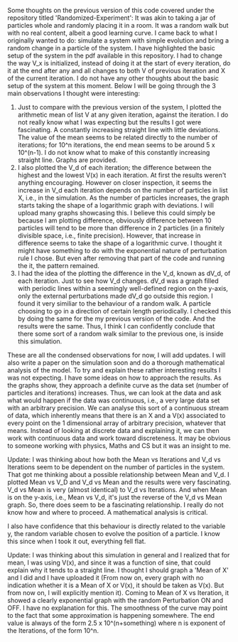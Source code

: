 Some thoughts on the previous version of this code covered under the repository titled 'Randomized-Experiment':
It was akin to taking a jar of particles whole and randomly placing it in a room. It was a random walk but with no real content, albeit a good learning curve.
I came back to what I originally wanted to do: simulate a system with simple evolution and bring a random change in a particle of the system. 
I have highlighted the basic setup of the system in the pdf available in this repository. I had to change the way V_x is initialized, 
instead of doing it at the start of every iteration, do it at the end after any and all changes to both V of previous iteration and X of the current iteration.
I do not have any other thoughts about the basic setup of the system at this moment. Below I will be going through the 3 main observations I thought were interesting:


1) Just to compare with the previous version of the system, I plotted the arithmetic mean of list V at any given iteration, against the iteration. I do not really know what I was   expecting but the results I got were fascinating. A constantly increasing straight line with little deviations. The value of the mean seems to be related directly to the number   of iterations; for 10^n iterations, the end mean seems to be around 5 x 10^(n-1). I do not know what to make of this constantly increasing straight line. Graphs are provided.
2) I also plotted the V_d of each iteration; the difference between the highest and the lowest V(x) in each iteration. At first the results weren't anything encouraging. However     on closer inspection, it seems the increase in V_d each iteration depends on the number of particles in list X, i.e., in the simulation. As the number of particles increases,     the graph starts taking the shape of a logarithmic graph with deviations. I will upload many graphs showcasing this. I believe this could simply be because I am plotting           difference, obviously difference between 10 particles will tend to be more than difference in 2 particles (in a finitely divisible space, i.e., finite precision). However, that   increase in difference seems to take the shape of a logarithmic curve. I thought it might have something to do with the exponential nature of perturbation rule I chose. But even   after removing that part of the code and running the it, the pattern remained.
3) I had the idea of the plotting the difference in the V_d, known as dV_d, of each iteration. Just to see how V_d changes. dV_d was a graph filled with periodic lines within a     seemingly well-defined region on the y-axis, only the external perturbations made dV_d go outside this region. I found it very similiar to the behaviour of a random walk. A       particle choosing to go in a direction of certain length periodically. I checked this by doing the same for the my previous version of the code. And the results were the same.     Thus, I think I can confidently conclude that there some sort of a random walk similar to the previous one, is inside this simulation.

These are all the condensed observations for now, I will add updates. I will also write a paper on the simulation soon and do a thorough mathematical analysis of the model.
To try and explain these rather interesting results I was not expecting. 
I have some ideas on how to approach the results. As the graphs show, they approach a definite curve as the data set (number of particles and iterations) increases. Thus, we can look at the data and ask what would happen if the data was continuous, i.e., a very large data set with an arbitrary precision. We can analyse this sort of a continuous stream of data, which inherently means that there is an X and a V(x) associated to every point on the 1 dimensional array of arbitrary precision, whatever that means. Instead of looking at discrete data and explaining it, we can then work with continuous data and work toward discreteness. It may be obvious to someone working with physics, Maths and CS but it was an insight to me.

Update: I was thinking about how both the Mean vs Iterations and V_d vs Iterations seem to be dependent on the number of particles in the system. That got me thinking about a possible relationship between Mean and V_d. I plotted Mean vs V_D and V_d vs Mean and the results were very fascinating.  V_d vs Mean is very (almost identical) to V_d vs Iterations. And when Mean is on the y-axis, i.e., Mean vs V_d, it's just the reverse of the V_d vs Mean graph. So, there does seem to be a fascinating relationship. I really do not know how and where to proceed. A mathematical analysis is critical.

I also have confidence that this behaviour is directly related to the variable y, the random variable chosen to evolve the position of a particle. I know this since when I took it out, everything fell flat.

Update: I was thinking about this simulation in general and I realized that for mean, I was using V(x), and since it was a function of sine, that could explain why it tends to a straight line. I thought I should graph a 'Mean of X' and I did and I have uploaded it (From now on, every graph with no indication whether it is a Mean of X or V(x), it should be taken as V(x). But from now on, I will explicitly mention it). Coming to Mean of X vs Iteration, it showed a clearly exponential graph with the random Perturbation ON and OFF. I have no explanation for this. The smoothness of the curve may point to the fact that some approximation is happening somewhere. The end value is always of the form 2.5 x 10^(n+something) where n is exponent of the Iterations, of the form 10^n.
